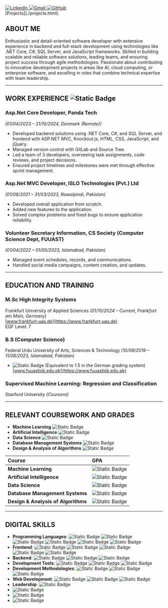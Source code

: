 
 <div>
    <a href="https://www.linkedin.com/in/mohsin-ayoub/" target="_blank">
      <img src="https://img.shields.io/badge/LinkedIn-0077B5?style=for-the-badge&logo=linkedin&logoColor=white" alt="LinkedIn">
    </a>
    <a href="mailto:rajputvishal33876@gmail.com" target="_blank">
      <img src="https://img.shields.io/badge/Gmail-D14836?style=for-the-badge&logo=gmail&logoColor=white" alt="Gmail">
    </a>
    <a href="https://github.com/mohsinayoub" target="_blank">
      <img src="https://img.shields.io/badge/GitHub-181717?style=for-the-badge&logo=github&logoColor=white" alt="GitHub">
    </a>
  </div>
  [Projects](./projects.html).
  
## ABOUT ME
Enthusiastic and detail-oriented software developer with extensive experience in backend and full-stack development using technologies like .NET Core, C#, SQL Server, and JavaScript frameworks. Skilled in building scalable and reliable software solutions, leading teams, and ensuring project success through agile methodologies. Passionate about contributing to innovative development projects in areas like AI, cloud computing, or enterprise software, and excelling in roles that combine technical expertise with team leadership.

---

## WORK EXPERIENCE ![Static Badge](https://img.shields.io/badge/3_Years_🥇🥈🥉-white?style=flat&color=blue)


### Asp.Net Core Developer, Panda Tech  
*(01/04/2023 – 31/10/2024, Denmark (Remote))*  
- Developed backend solutions using .NET Core, C#, and SQL Server, and frontend with ASP.NET MVC, Knockout.js, HTML, CSS, JavaScript, and jQuery.  
- Managed version control with GitLab and Source Tree.  
- Led a team of 3 developers, overseeing task assignments, code reviews, and project decisions.  
- Ensured project timelines and milestones were met through effective sprint management.  

### Asp.Net MVC Developer, ISLO Technologies (Pvt.) Ltd  
*(01/08/2021 – 31/03/2023, Rawalpindi, Pakistan)*  
- Developed overall application from scratch.  
- Added new features to the application.  
- Solved complex problems and fixed bugs to ensure application reliability.  

### Volunteer Secretary Information, CS Society (Computer Science Dept, FUUAST)  
*(01/04/2022 – 01/05/2023, Islamabad, Pakistan)*  
- Managed event schedules, records, and communications.  
- Handled social media campaigns, content creation, and updates.  

---

## EDUCATION AND TRAINING

### M.Sc High Integrity Systems  
Frankfurt University of Applied Sciences *(01/10/2024 – Current, Frankfurt am Main, Germany)*  
[www.frankfurt-uas.de](https://www.frankfurt-uas.de)  
EQF Level: 7  

### B.S (Computer Science)  
Federal Urdu University of Arts, Sciences & Technology *(10/09/2019 – 11/08/2023, Islamabad, Pakistan)*  
- ![Static Badge](https://img.shields.io/badge/GPA%3A_3%2C71/4%2C0_🥈-white?style=flat&logo=tga&logoColor=white&labelColor=blue&color=blue) (Equivalent to 1.5 in the German grading system)  
[www.fuuastisb.edu.pk](https://www.fuuastisb.edu.pk)  

### Supervised Machine Learning: Regression and Classification  
Stanford University *(Coursera)*  

---

## RELEVANT COURSEWORK AND GRADES
- **Machine Learning**  ![Static Badge](https://img.shields.io/badge/GPA%3A_1%2C0_🥇-white?style=flat&logo=tga&logoColor=white&labelColor=blue&color=blue)
- **Artificial Intelligence**  ![Static Badge](https://img.shields.io/badge/GPA%3A_1%2C6_🥈-white?style=flat&logo=tga&logoColor=white&labelColor=blue&color=blue)
- **Data Science** ![Static Badge](https://img.shields.io/badge/GPA%3A_1%2C0_🥇-white?style=flat&logo=tga&logoColor=white&labelColor=blue&color=blue)
- **Database Management Systems** ![Static Badge](https://img.shields.io/badge/GPA%3A_1%2C0_🥇-white?style=flat&logo=tga&logoColor=white&labelColor=blue&color=blue)
- **Design & Analysis of Algorithms** ![Static Badge](https://img.shields.io/badge/GPA%3A_1%2C0_🥇-white?style=flat&logo=tga&logoColor=white&labelColor=blue&color=blue)

| Course                              | GPA                                                                                                                                  |
|:------------------------------------|:-------------------------------------------------------------------------------------------------------------------------------------|
| **Machine Learning**                | ![Static Badge](https://img.shields.io/badge/GPA%3A_1%2C0_🥇-white?style=flat&logo=tga&logoColor=white&labelColor=blue&color=blue)  |
| **Artificial Intelligence**         | ![Static Badge](https://img.shields.io/badge/GPA%3A_1%2C6_🥈-white?style=flat&logo=tga&logoColor=white&labelColor=blue&color=blue)  |
| **Data Science**                    | ![Static Badge](https://img.shields.io/badge/GPA%3A_1%2C0_🥇-white?style=flat&logo=tga&logoColor=white&labelColor=blue&color=blue)  |
| **Database Management Systems**     | ![Static Badge](https://img.shields.io/badge/GPA%3A_1%2C0_🥇-white?style=flat&logo=tga&logoColor=white&labelColor=blue&color=blue)  |
| **Design & Analysis of Algorithms** | ![Static Badge](https://img.shields.io/badge/GPA%3A_1%2C0_🥇-white?style=flat&logo=tga&logoColor=white&labelColor=blue&color=blue)  |
---

## DIGITAL SKILLS

- **Programming Languages**: ![Static Badge](https://img.shields.io/badge/C-white?style=flat&logo=C&logoColor=white&labelColor=grey&color=white)
![Static Badge](https://img.shields.io/badge/C%23-white?style=flat&logo=C&logoColor=white&labelColor=blue&color=blue)
![Static Badge](https://img.shields.io/badge/C%2B%2B-white?style=flat&logo=cplusplus&logoColor=black&labelColor=white&color=grey)
![Static Badge](https://img.shields.io/badge/Knockout.js-white?style=flat&logo=klook&logoColor=white&labelColor=black&color=blue)
![Static Badge](https://img.shields.io/badge/JavaScript-white?style=flat&logo=javascript&logoColor=white&labelColor=black&color=green)
![Static Badge](https://img.shields.io/badge/SQL_server-white?style=flat&logo=sqlite&logoColor=white&labelColor=grey&color=grey) 
- **Frontend**: ![Static Badge](https://img.shields.io/badge/HTML5-white?style=flat&logo=html5&logoColor=white&labelColor=black&color=%2523563D7C)
![Static Badge](https://img.shields.io/badge/CSS-white?style=flat&logo=css&logoColor=black&labelColor=white&color=orange)
![Static Badge](https://img.shields.io/badge/Bootstrap-white?style=flat&logo=bootstrap&logoColor=black&labelColor=white&color=%2523563D7C)
![Static Badge](https://img.shields.io/badge/JavaScript-white?style=flat&logo=javascript&logoColor=white&labelColor=black&color=green)
![Static Badge](https://img.shields.io/badge/jquery-white?style=flat&logo=jquery&logoColor=white&labelColor=grey&color=grey)
- **Backend**: ![Static Badge](https://img.shields.io/badge/.NET-white?style=flat&color=blue)
  ![Static Badge](https://img.shields.io/badge/.Net_Core-white?style=flat&logo=dotnet&logoColor=white&labelColor=orange&color=orange)
  ![Static Badge](https://img.shields.io/badge/.Net_Framework-white?style=flat&color=grey)
- **Development Tools**: ![Static Badge](https://img.shields.io/badge/git-white?style=flat&logo=git&logoColor=black&labelColor=white&color=blue)
![Static Badge](https://img.shields.io/badge/github-white?style=flat&logo=github&logoColor=black&labelColor=white&color=grey)
![Static Badge](https://img.shields.io/badge/SourceTree-white?style=flat&logo=sourcetree&logoColor=white&labelColor=blue&color=blue)
- **Development Methodologies**: ![Static Badge](https://img.shields.io/badge/scrum-white?style=flat&logo=progress&logoColor=white&labelColor=grey&color=grey)
  ![Static Badge](https://img.shields.io/badge/Kanban-white?style=flat&color=white)
  ![Static Badge](https://img.shields.io/badge/Tools:_Trello,_Ajera-white?style=flat&color=blue)
- **Web Development**: ![Static Badge](https://img.shields.io/badge/HTML5-white?style=flat&logo=html5&logoColor=white&labelColor=black&color=%2523563D7C)
![Static Badge](https://img.shields.io/badge/CSS-white?style=flat&logo=css&logoColor=black&labelColor=white&color=orange)
![Static Badge](https://img.shields.io/badge/JavaScript-white?style=flat&logo=javascript&logoColor=white&labelColor=black&color=green)
- **Leadership**: ![Static Badge](https://img.shields.io/badge/Managed_a_team_of_3-white?style=flat&color=white)
- ![Static Badge](https://img.shields.io/badge/Social_Media_Management-white?style=flat&color=blue)
-  ![Static Badge](https://img.shields.io/badge/Organizational_and_Planning_Skills-white?style=flat&color=grey)
-  ![Static Badge](https://img.shields.io/badge/Microsoft_Office_Tools-white?style=flat&color=white)  

